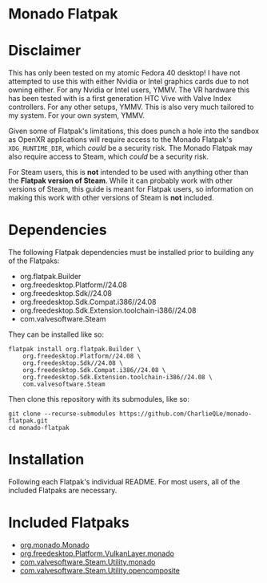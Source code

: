 # Monado Flatpak

# Disclaimer

This has only been tested on my atomic Fedora 40 desktop! I have not attempted to use this with either Nvidia or Intel graphics cards due to not owning either. For any Nvidia or Intel users, YMMV. The VR hardware this has been tested with is a first generation HTC Vive with Valve Index controllers. For any other setups, YMMV. This is also very much tailored to my system. For your own system, YMMV.

Given some of Flatpak's limitations, this does punch a hole into the sandbox as OpenXR applications will require access to the Monado Flatpak's `XDG_RUNTIME_DIR`, which *could* be a security risk. The Monado Flatpak may also require access to Steam, which *could* be a security risk.

For Steam users, this is **not** intended to be used with anything other than the **Flatpak version of Steam**. While it can probably work with other versions of Steam, this guide is meant for Flatpak users, so information on making this work with other versions of Steam is **not** included.

# Dependencies

The following Flatpak dependencies must be installed prior to building any of the Flatpaks:

- org.flatpak.Builder
- org.freedesktop.Platform//24.08
- org.freedesktop.Sdk//24.08
- org.freedesktop.Sdk.Compat.i386//24.08
- org.freedesktop.Sdk.Extension.toolchain-i386//24.08
- com.valvesoftware.Steam

They can be installed like so:

```
flatpak install org.flatpak.Builder \
    org.freedesktop.Platform//24.08 \
    org.freedesktop.Sdk//24.08 \
    org.freedesktop.Sdk.Compat.i386//24.08 \
    org.freedesktop.Sdk.Extension.toolchain-i386//24.08 \ 
    com.valvesoftware.Steam
```

Then clone this repository with its submodules, like so:

```
git clone --recurse-submodules https://github.com/CharlieQLe/monado-flatpak.git
cd monado-flatpak
```

# Installation

Following each Flatpak's individual README. For most users, all of the included Flatpaks are necessary.

# Included Flatpaks

- [org.monado.Monado](./org.monado.Monado/README.md)
- [org.freedesktop.Platform.VulkanLayer.monado](./org.freedesktop.Platform.VulkanLayer.monado/README.md)
- [com.valvesoftware.Steam.Utility.monado](./com.valvesoftware.Steam.Utility.monado/README.md)
- [com.valvesoftware.Steam.Utility.opencomposite](./com.valvesoftware.Steam.Utility.opencomposite/README.md)